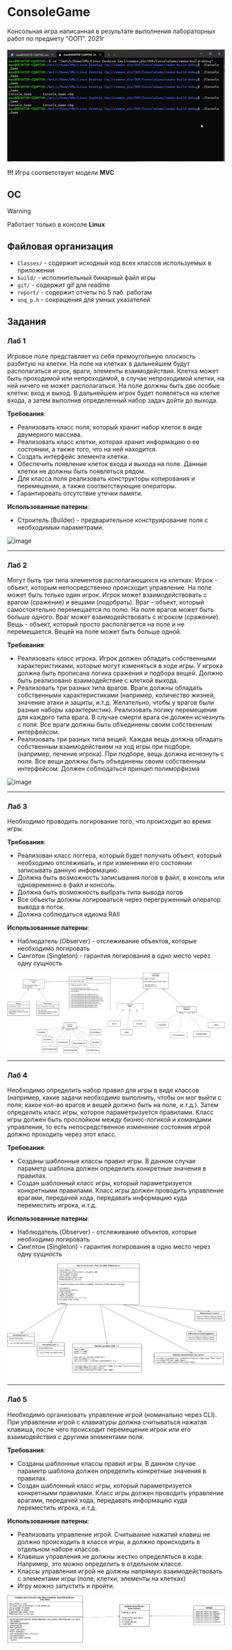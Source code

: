 # ConsoleGame
Консольная игра написанная в результате выполнения лабораторных работ по предмету "ООП". 2021г
<br>
<br>
![](https://github.com/AzMax22/ConsoleGame/blob/main/gif/game.gif)


**!!!** Игра соответствует модели **MVC**

## OC
> [!WARNING]  
> Работает только в консоле **Linux**

## Файловая организация
* `Classes/` - содержит исходный код всех классов используемых в приложении
* `build/` - исполнительный бинарный файл игры 
* `gif/` - содержит gif для readme
* `report/` - содержит отчеты по 5 лаб. работам
* `unq_p.h` - сокращения для умных указателей

## Задания
### Лаб 1
Игровое поле представляет из себя прямоугольную плоскость разбитую
на клетки. На поле на клетках в дальнейшем будут располагаться игрок,
враги, элементы взаимодействия. Клетка может быть проходимой или
непроходимой, в случае непроходимой клетки, на ней ничего не может
располагаться. На поле должны быть две особые клетки: вход и выход. В
дальнейшем игрок будет появляться на клетке входа, а затем выполнив
определенный набор задач дойти до выхода.

**Требования**:
* Реализовать класс поля, который хранит набор клеток в виде
двумерного массива.
* Реализовать класс клетки, которая хранит информацию о ее состоянии,
а также того, что на ней находится.
* Создать интерфейс элемента клетки.
* Обеспечить появление клеток входа и выхода на поле. Данные клетки
не должны быть появляться рядом.
* Для класса поля реализовать конструкторы копирования и
перемещения, а также соответствующие операторы.
* Гарантировать отсутствие утечки памяти.

**Использованные патерны**:
* Строитель (Builder) - предварительное конструирование поля с
необходимым параметрами.

![image](https://github.com/user-attachments/assets/df1aedce-b8b9-4066-a0c9-186ac0ef0aa2)

------
### Лаб 2
Могут быть три типа элементов располагающихся на клетках:
Игрок - объект, которым непосредственно происходит управление. На
поле может быть только один игрок. Игрок может взаимодействовать с
врагом (сражение) и вещами (подобрать).
Враг - объект, который самостоятельно перемещается по полю. На поле
врагов может быть больше одного. Враг может взаимодействовать с игроком
(сражение).
Вещь - объект, который просто располагается на поле и не
перемещается. Вещей на поле может быть больше одной.

**Требования**:
* Реализовать класс игрока. Игрок должен обладать собственными
характеристиками, которые могут изменяться в ходе игры. У игрока
должна быть прописана логика сражения и подбора вещей. Должно
быть реализовано взаимодействие с клеткой выхода.
* Реализовать три разных типа врагов. Враги должны обладать
собственными характеристиками (например, количество жизней,
значение атаки и защиты, и.т.д. Желательно, чтобы у врагов были
разные наборы характеристик). Реализовать логику перемещения для
каждого типа врага. В случае смерти врага он должен исчезнуть с поля.
Все враги должны быть объединены своим собственным интерфейсом.
* Реализовать три разных типа вещей. Каждая вещь должна обладать
собственным взаимодействием на ход игры при подборе. (например,
лечение игрока). При подборе, вещь должна исчезнуть с поля. Все вещи
должны быть объединены своим собственным интерфейсом.
Должен соблюдаться принцип полиморфизма

![image](https://github.com/user-attachments/assets/7f2e72d0-2a96-4346-a745-77b7f451f12a)


------
### Лаб 3
Необходимо проводить логирование того, что происходит во время
игры.

**Требования**:
* Реализован класс логгера, который будет получать объект, который
необходимо отслеживать, и при изменении его состоянии
записывать данную информацию.
* Должна быть возможность записывания логов в файл, в консоль или
одновременно в файл и консоль.
* Должна быть возможность выбрать типа вывода логов
* Все объекты должны логироваться через перегруженный оператор
вывода в поток.
* Должна соблюдаться идиома RAII

**Использованные патерны**:
* Наблюдатель (Observer) - отслеживание объектов, которые
необходимо логировать
* Синглтон (Singleton) - гарантия логирования в одно место через одну
сущность

![UML3](https://github.com/AzMax22/ConsoleGame/blob/main/report/Lab3/Untitled%20Diagram%20(2).png)

------
### Лаб 4
Необходимо определить набор правил для игры в виде классов
(например, какие задачи необходимо выполнить, чтобы он мог выйти с поля;
какое кол-во врагов и вещей должно быть на поле, и.т.д.). Затем определить
класс игры, которое параметризуется правилами. Класс игры должен быть
прослойком между бизнес-логикой и командами управления, то есть
непосредственное изменение состояния игрой должно проходить через этот
класс.

**Требования**:
* Созданы шаблонные классы правил игры. В данном случае параметр
шаблона должен определить конкретные значения в правилах.
* Создан шаблонный класс игры, который параметризуется конкретными
правилами. Класс игры должен проводить управление врагами, передачей
хода, передавать информацию куда переместить игрока, и.т.д.

**Использованные патерны**:
* Наблюдатель (Observer) - отслеживание объектов, которые
необходимо логировать
* Синглтон (Singleton) - гарантия логирования в одно место через одну
сущность

![UML4](https://github.com/AzMax22/ConsoleGame/blob/main/report/Lab4/Untitled%20Diagram%20(2).png)



------
### Лаб 5
Необходимо организовать управление игрой (номинально через CLI). При управлении игрой с клавиатуры должна считываться нажатая клавиша, после чего происходит перемещение игрок или его взаимодействия с другими элементами поля.

**Требования**:
* Созданы шаблонные классы правил игры. В данном случае параметр
шаблона должен определить конкретные значения в правилах.
* Создан шаблонный класс игры, который параметризуется конкретными
правилами. Класс игры должен проводить управление врагами, передачей
хода, передавать информацию куда переместить игрока, и.т.д.

**Использованные патерны**:
* Реализовать управление игрой. Считывание нажатий клавиш не должно происходить в классе игры, а должно происходить в отдельном наборе классов. 
* Клавиши управления не должны жестко определяться в коде. Например, это можно определить в отдельном классе.
* Классы управления игрой не должны напрямую взаимодействовать с элементами игры (поле, клетки, элементы на клетках)
* Игру можно запустить и пройти.

![UML5](https://github.com/AzMax22/ConsoleGame/blob/main/report/Lab5/Untitled%20Diagram.png)


